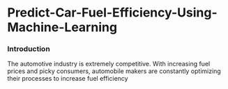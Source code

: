 # Predict-Car-Fuel-Efficiency-Using-Machine-Learning
### Introduction
The automotive industry is extremely competitive. With increasing fuel prices and picky consumers, automobile makers are constantly optimizing their processes to increase fuel efficiency
